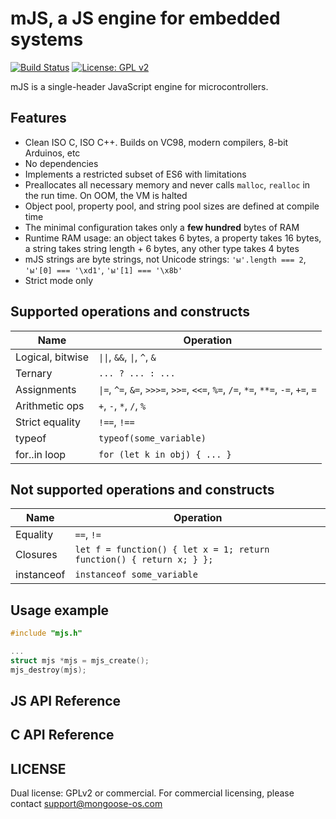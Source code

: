 # mJS, a JS engine for embedded systems

[![Build Status](https://travis-ci.org/cpq/mjs3.svg?branch=master)](https://travis-ci.org/cpq/mjs3)
[![License: GPL v2](https://img.shields.io/badge/License-GPL%20v2-blue.svg)](https://www.gnu.org/licenses/old-licenses/gpl-2.0.en.html)


mJS is a single-header JavaScript engine for microcontrollers.

## Features

- Clean ISO C, ISO C++. Builds on VC98, modern compilers, 8-bit Arduinos, etc
- No dependencies
- Implements a restricted subset of ES6 with limitations
- Preallocates all necessary memory and never calls `malloc`, `realloc` in
  the run time. On OOM, the VM is halted
- Object pool, property pool, and string pool sizes are defined at compile time
- The minimal configuration takes only a **few hundred** bytes of RAM
- Runtime RAM usage: an object takes 6 bytes, a property takes 16 bytes,
  a string takes string length + 6 bytes, any other type takes 4 bytes
- mJS strings are byte strings, not Unicode strings: `'ы'.length === 2`,
 `'ы'[0] === '\xd1'`, `'ы'[1] === '\x8b'`
- Strict mode only

## Supported operations and constructs

| Name              |  Operation                                |
| ----------------- | ----------------------------------------- |
| Logical, bitwise  | `\|\|`, `&&`, `\|`, `^`, `&`              |
| Ternary           | `... ? ... : ...`                         |
| Assignments       | `\|=`, `^=`, `&=`, `>>>=`, `>>=`, `<<=`, `%=`, `/=`, `*=`, `**=`, `-=`, `+=`, `=`  |
| Arithmetic ops    | `+`, `-`, `*`, `/`, `%`                   |
| Strict equality   | `!==`, `!==`                              |
| typeof            | `typeof(some_variable)`                   |
| for..in loop      | `for (let k in obj) { ... }`              |

## Not supported operations and constructs

| Name              |  Operation                                |
| ----------------- | ----------------------------------------- |
| Equality          | `==`, `!=`                                |
| Closures          | `let f = function() { let x = 1; return function() { return x; } };`  |
| instanceof        | `instanceof some_variable` |

## Usage example

```c
#include "mjs.h"

...
struct mjs *mjs = mjs_create();
mjs_destroy(mjs);
```

## JS API Reference

## C API Reference

## LICENSE

Dual license: GPLv2 or commercial. For commercial
licensing, please contact support@mongoose-os.com
